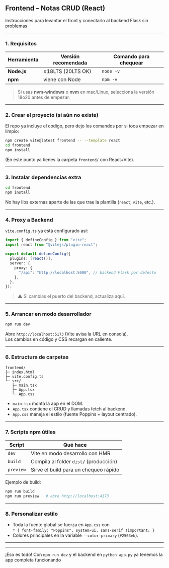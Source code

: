 ## Frontend – Notas CRUD (React)

Instrucciones para levantar el front y conectarlo al backend Flask sin problemas

---

### 1. Requisitos

| Herramienta | Versión recomendada | Comando para chequear |
|-------------|--------------------|-----------------------|
| **Node.js** | ≥18LTS (20LTS OK) | `node -v` |
| **npm**     | viene con Node     | `npm -v` |

> Si usas **nvm‑windows** o **nvm** en mac/Linux, selecciona la versión 18o20 antes de empezar.

---

### 2. Crear el proyecto (si aún no existe)

El repo ya incluye el código, pero dejo los comandos por si toca empezar en limpio:

```bash
npm create vite@latest frontend -- --template react
cd frontend
npm install
```

(En este punto ya tienes la carpeta `frontend/` con React+Vite).

---

### 3. Instalar dependencias extra

```bash
cd frontend
npm install
```

No hay libs externas aparte de las que trae la plantilla (`react`, `vite`, etc.).

---

### 4. Proxy a Backend

`vite.config.ts` ya está configurado así:

```ts
import { defineConfig } from "vite";
import react from "@vitejs/plugin-react";

export default defineConfig({
  plugins: [react()],
  server: {
    proxy: {
      "/api": "http://localhost:5000", // backend Flask por defecto
    },
  },
});
```

> ⚠️ Si cambias el puerto del backend, actualiza aquí.

---

### 5. Arrancar en modo desarrollador

```bash
npm run dev
```

Abre `http://localhost:5173` (Vite avisa la URL en consola).  
Los cambios en código y CSS recargan en caliente.

---

### 6. Estructura de carpetas

```
frontend/
├─ index.html
├─ vite.config.ts
└─ src/
   ├─ main.tsx
   ├─ App.tsx
   └─ App.css
```

* `main.tsx` monta la app en el DOM.  
* `App.tsx` contiene el CRUD y llamadas fetch al backend.  
* `App.css` maneja el estilo (fuente Poppins + layout centrado).

---

### 7. Scripts npm útiles

| Script | Qué hace |
|--------|----------|
| `dev`  | Vite en modo desarrollo con HMR |
| `build`| Compila al folder `dist/` (producción) |
| `preview` | Sirve el build para un chequeo rápido |

Ejemplo de build:

```bash
npm run build
npm run preview   # abre http://localhost:4173
```

---

### 8. Personalizar estilo

* Toda la fuente global se fuerza en `App.css` con  
  `* { font-family: "Poppins", system-ui, sans-serif !important; }`
* Colores principales en la variable `--color-primary` (`#2563eb`).

---

---

¡Eso es todo! Con `npm run dev` y el backend en `python app.py` ya tenemos la app completa funcionando
